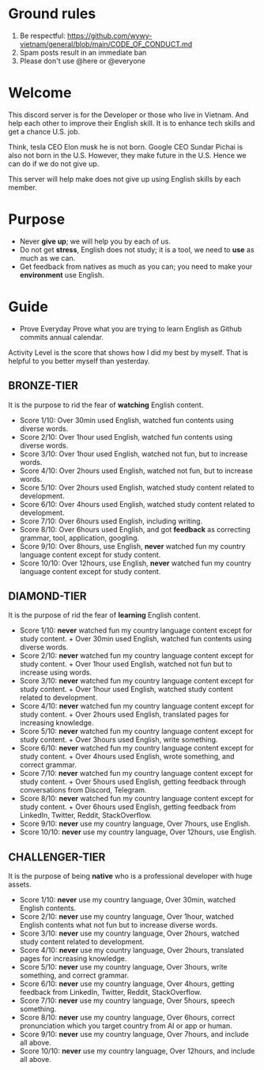 # Ground rules 
1. Be respectful: https://github.com/wywy-vietnam/general/blob/main/CODE_OF_CONDUCT.md
2. Spam posts result in an immediate ban 
3. Please don't use @here or @everyone 

# Welcome 
This discord server is for the Developer or those who live in Vietnam. 
And help each other to improve their English skill. It is to enhance tech skills and get a chance U.S. job. 

Think, tesla CEO Elon musk he is not born. Google CEO Sundar Pichai is also not born in the U.S. However, they make future in the U.S. Hence we can do if we do not give up. 

This server will help make does not give up using English skills by each member.

# Purpose
- Never **give up**; we will help you by each of us.
- Do not get **stress**, English does not study; it is a tool, we need to **use** as much as we can.
- Get feedback from natives as much as you can; you need to make your **environment** use English. 

# Guide 
- Prove 
Everyday Prove what you are trying to learn English as Github commits annual calendar.

Activity Level is the score that shows how I did my best by myself. That is helpful to you better myself than yesterday.

## BRONZE-TIER
It is the purpose to rid the fear of **watching** English content.
- Score 1/10: Over 30min used English, watched fun contents using diverse words.
- Score 2/10: Over 1hour used English, watched fun contents using diverse words.
- Score 3/10: Over 1hour used English, watched not fun, but to increase words.
- Score 4/10: Over 2hours used English, watched not fun, but to increase words.
- Score 5/10: Over 2hours used English, watched study content related to development.
- Score 6/10: Over 4hours used English, watched study content related to development.
- Score 7/10: Over 6hours used English, including writing. 
- Score 8/10: Over 6hours used English, and got **feedback** as correcting grammar, tool, application, googling.
- Score 9/10: Over 8hours, use English,  **never** watched fun my country language content except for study content.
- Score 10/10: Over 12hours, use English, **never** watched fun my country language content except for study content.

## DIAMOND-TIER
It is the purpose of rid the fear of **learning** English content.
- Score 1/10:  **never** watched fun my country language content except for study content. + Over 30min used English, watched fun contents using diverse words.
- Score 2/10: **never** watched fun my country language content except for study content. + Over 1hour used English, watched not fun but to increase using words.
- Score 3/10: **never** watched fun my country language content except for study content. + Over 1hour used English, watched study content related to development.
- Score 4/10: **never** watched fun my country language content except for study content. + Over 2hours used English, translated pages for increasing knowledge.
- Score 5/10: **never** watched fun my country language content except for study content. + Over 3hours used English, write something.
- Score 6/10: **never** watched fun my country language content except for study content. + Over 4hours used English, wrote something, and correct grammar.
- Score 7/10: **never** watched fun my country language content except for study content. + Over 5hours used English, getting feedback through conversations from Discord, Telegram.
- Score 8/10: **never** watched fun my country language content except for study content. + Over 6hours used English, getting feedback from LinkedIn, Twitter, Reddit, StackOverflow.
- Score 9/10: **never** use my country language, Over 7hours, use English.
- Score 10/10: **never** use my country language, Over 12hours, use English.

## CHALLENGER-TIER
It is the purpose of being **native** who is a professional developer with huge assets.
- Score 1/10: **never** use my country language, Over 30min, watched English contents.
- Score 2/10: **never** use my country language, Over 1hour, watched English contents what not fun but to increase diverse words.
- Score 3/10: **never** use my country language, Over 2hours, watched study content related to development.
- Score 4/10: **never** use my country language, Over 2hours, translated pages for increasing knowledge.
- Score 5/10: **never** use my country language, Over 3hours, write something, and correct grammar.
- Score 6/10: **never** use my country language, Over 4hours, getting feedback from LinkedIn, Twitter, Reddit, StackOverflow.
- Score 7/10: **never** use my country language, Over 5hours, speech something.
- Score 8/10: **never** use my country language, Over 6hours, correct pronunciation which you target country from AI or app or human.
- Score 9/10: **never** use my country language, Over 7hours, and include all above.
- Score 10/10: **never** use my country language, Over 12hours, and include all above.
